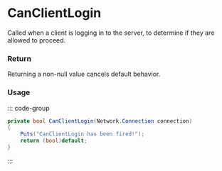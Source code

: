# CanClientLogin
<Badge type="info" text="Player"/><Badge type="danger" text="Carbon Compatible"/><Badge type="warning" text="Oxide Compatible"/>
Called when a client is logging in to the server, to determine if they are allowed to proceed.

### Return
Returning a non-null value cancels default behavior.

### Usage
::: code-group
```csharp [Example]
private bool CanClientLogin(Network.Connection connection)
{
	Puts("CanClientLogin has been fired!");
	return (bool)default;
}
```
:::
